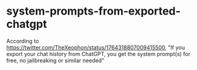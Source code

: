 # system-prompts-from-exported-chatgpt
According to https://twitter.com/TheXeophon/status/1764318807009415500, "If you export your chat history from ChatGPT, you get the system prompt(s) for free, no jailbreaking or similar needed"
